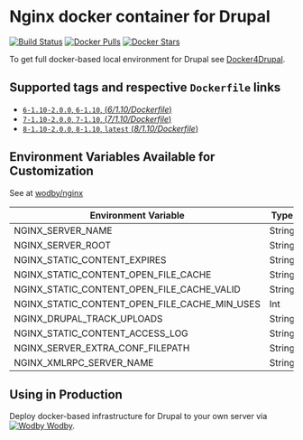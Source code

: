 # Nginx docker container for Drupal

[![Build Status](https://travis-ci.org/wodby/drupal-nginx.svg?branch=master)](https://travis-ci.org/wodby/drupal-nginx)
[![Docker Pulls](https://img.shields.io/docker/pulls/wodby/drupal-nginx.svg)](https://hub.docker.com/r/wodby/drupal-nginx)
[![Docker Stars](https://img.shields.io/docker/stars/wodby/drupal-nginx.svg)](https://hub.docker.com/r/wodby/drupal-nginx)

To get full docker-based local environment for Drupal see [Docker4Drupal](http://docker4drupal.org).

## Supported tags and respective `Dockerfile` links

- [`6-1.10-2.0.0`, `6-1.10`, (*6/1.10/Dockerfile*)](https://github.com/wodby/drupal-nginx/blob/master/6/1.10/Dockerfile)
- [`7-1.10-2.0.0`, `7-1.10`, (*7/1.10/Dockerfile*)](https://github.com/wodby/drupal-nginx/blob/master/7/1.10/Dockerfile)
- [`8-1.10-2.0.0`, `8-1.10`, `latest` (*8/1.10/Dockerfile*)](https://github.com/wodby/drupal-nginx/blob/master/8/1.10/Dockerfile)

## Environment Variables Available for Customization

See at [wodby/nginx](https://github.com/wodby/nginx)

| Environment Variable | Type | Default Value | Description |
| -------------------- | -----| ------------- | ----------- |
| NGINX_SERVER_NAME                             | String | drupal                     | |
| NGINX_SERVER_ROOT                             | String | /var/www/html              | |
| NGINX_STATIC_CONTENT_EXPIRES                  | String | 30d                        | |
| NGINX_STATIC_CONTENT_OPEN_FILE_CACHE          | String | max=3000 inactive=120s     | |
| NGINX_STATIC_CONTENT_OPEN_FILE_CACHE_VALID    | String | 45s                        | |
| NGINX_STATIC_CONTENT_OPEN_FILE_CACHE_MIN_USES | Int    | 2                          | |
| NGINX_DRUPAL_TRACK_UPLOADS                    | String | NGINX_DRUPAL_TRACK_UPLOADS | |
| NGINX_STATIC_CONTENT_ACCESS_LOG               | String | off                        | |
| NGINX_SERVER_EXTRA_CONF_FILEPATH              | String |                            | |
| NGINX_XMLRPC_SERVER_NAME                      | String |                            | |

## Using in Production

Deploy docker-based infrastructure for Drupal to your own server via [![Wodby](https://www.google.com/s2/favicons?domain=wodby.com) Wodby](https://wodby.com).
